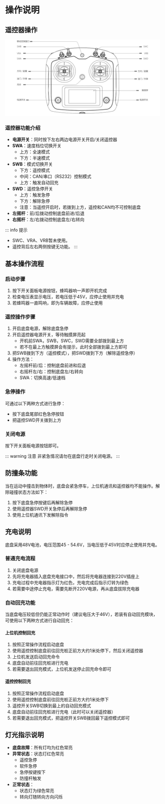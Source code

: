 # 操作说明

## 遥控器操作

![遥控器说明](/images/searobot/image7.png)

### 遥控器功能介绍

- **电源开关**：同时按下左右两边电源开关开启/关闭遥控器
- **SWA**：速度档位切换开关
  - 上方：全速模式
  - 下方：半速模式
- **SWB**：模式切换开关
  - 下方：遥控模式
  - 中间：CAN/串口（RS232）控制模式
  - 上方：触发自动回充
- **SWD**：遥控急停开关
  - 上方：触发急停
  - 下方：解除急停
  - 注意：当遥控开启时，若拨到上方，遥控和CAN均不可控制底盘
- **左摇杆**：前/后拨动控制底盘前进/后退
- **右摇杆**：左/右拨动控制底盘左/右转向

::: info 提示
- SWC、VRA、VRB暂未使用。
- 遥控背后左右两侧按键无功能。
:::

## 基本操作流程

### 启动步骤

1. 按下开关面板电源按钮，蜂鸣器响一声即开机完成
2. 检查电压表显示电压，若电压低于45V，应停止使用并充电
3. 若蜂鸣器一直鸣响，即为车辆故障，应停止使用

### 遥控操作步骤

1. 开启底盘电源，解除底盘急停
2. 开启遥控器电源开关，等待触摸屏亮起
   - 开机前SWA，SWB，SWC，SWD需要全部拨到最上方
   - 若不在最上方触摸屏会有提示，此时全部拨到最上方即可
3. 把SWB拨到下方（遥控模式），把SWD拨到下方（解除遥控急停）
4. 操作方法：
   - 左摇杆前/后：控制底盘前进和后退
   - 右摇杆左/右：控制底盘左/右转向
   - SWA：切换高速/低速档

### 急停操作

可通过以下两种方式进行急停：
- 按下底盘尾部红色急停按钮
- 把遥控SWD开关拨到上方

### 关闭电源

按下开关面板电源按钮即可。

::: warning 注意
非紧急情况请勿在底盘行走时关闭电源。
:::

## 防撞条功能

当在运动中撞击到物体时，底盘会紧急停车，上位机通讯和遥控器均不能操作。解除碰撞状态方法如下：

1. 按下底盘急停按键后再解除急停
2. 使用遥控器SWD开关急停后再解除急停
3. 使用上位机通讯下发解除指令

## 充电说明

底盘采用48V电池，电压范围45 - 54.6V，当电压低于45V时应停止使用并充电。

### 普通充电流程

1. 关闭底盘电源
2. 先将充电器插入底盘充电接口中，然后将充电器连接到220V插座上
3. 充电过程中充电器指示灯为红色，充电完成后指示灯转为绿色
4. 若需要中途停止充电，需要先断开220V电源，再从底盘拔除充电器

### 自动回充功能

当底盘电压较低但仍能正常动作时（建议电压大于46V），若装有自动回充模块，可使用以下两种方式进行自动回充：

#### 上位机控制回充
1. 按照正常操作流程启动底盘
2. 使用遥控控制底盘前往回充桩正前方大约1米处停下，然后关闭遥控器
3. 上位机发送启动回充命令
4. 底盘自动前往回充桩进行充电
5. 若需要退出回充模式，上位机发送停止回充命令即可

#### 遥控控制回充
1. 按照正常操作流程启动底盘
2. 使用遥控控制底盘前往回充桩正前方大约1米处停下
3. 遥控开关SWB切换到最上的自动回充模式
4. 底盘自动前往回充桩进行充电（此时可以关闭遥控器）
5. 若需要退出回充模式，把遥控开关SWB拨回最下遥控模式即可

## 灯光指示说明

- **底盘故障**：所有灯均为红色常亮
- **异常状态**：状态灯红色常亮
  - 遥控急停
  - 软件急停
  - 急停按键按下
  - 防撞杆触发
- **正常状态**：
  - 状态灯为绿色常亮
  - 转向灯随转向方向闪烁 